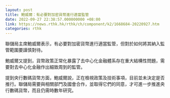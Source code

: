 ```yaml
---
layout: post
title: 鮑威爾：有必要對加密貨幣進行適當監管
date: 2022-09-27 22:38:57.000000000 +08:00
link: https://news.rthk.hk/rthk/ch/component/k2/1668684-20220927.htm
categories: rthk
---
```


聯儲局主席鮑威爾表示，有必要對加密貨幣進行適當監管，但對於如何將其納入監管範圍要謹慎對待。

鮑威爾又提到，貨幣政策正常化暴露了去中心化金融體系存在重大結構性問題，需要對去中心化金融作出細致周到的監管。

提到央行數碼貨幣方面，鮑威爾說，正在檢視政策及技術事項，目前並未決定是否推行。聯儲局需要與相關部門及國會合作，並取得它們的同意，才可進一步推進央行數碼貨幣，而且仍需時數年研究。
